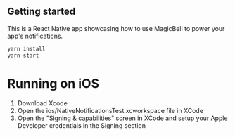 ## Getting started

This is a React Native app showcasing how to use MagicBell to power your app's notifications.

```sh
yarn install
yarn start
```

# Running on iOS

1. Download Xcode
2. Open the ios/NativeNotificationsTest.xcworkspace file in XCode
3. Open the "Signing & capabilities" screen in XCode and setup your Apple Developer credentials in the Signing section
